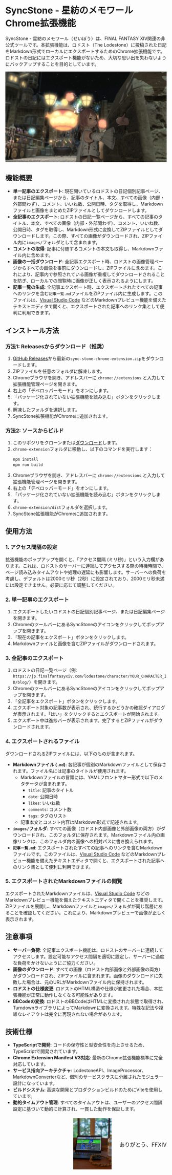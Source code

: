 # SyncStone - 星紡のメモワール Chrome拡張機能

SyncStone - 星紡のメモワール（せいぼう）は、FINAL FANTASY XIV関連の非公式ツールです。本拡張機能は、ロドスト（The Lodestone）に投稿された日記をMarkdown形式でローカルにエクスポートするためのChrome拡張機能です。ロドストの日記にはエクスポート機能がないため、大切な思い出を失わないようにバックアップすることを目的としています。

<p align="center">
  <img src="28445b1c091759ab82531cc3a64b5ca7ced45c89.jpg" alt="kako-jun">
</p>

## 機能概要

*   **単一記事のエクスポート**: 現在開いているロドストの日記個別記事ページ、または日記編集ページから、記事のタイトル、本文、すべての画像（内部・外部問わず）、コメント、いいね数、公開日時、タグを取得し、Markdownファイルと画像をまとめたZIPファイルとしてダウンロードします。
*   **全記事のエクスポート**: ロドストの日記一覧ページから、すべての記事のタイトル、本文、すべての画像（内部・外部問わず）、コメント、いいね数、公開日時、タグを取得し、Markdown形式に変換してZIPファイルとしてダウンロードします。この際、すべての画像がダウンロードされ、ZIPファイル内に`images/`フォルダとして含まれます。
*   **コメントの取得**: 記事に付随するコメントの本文も取得し、Markdownファイル内に含めます。
*   **画像の一括ダウンロード**: 全記事エクスポート時、ロドストの画像管理ページからすべての画像を事前にダウンロードし、ZIPファイルに含めます。これにより、記事内で参照されている画像が重複してダウンロードされることを防ぎ、ローカルでの閲覧時に画像が正しく表示されるようにします。
*   **記事一覧の生成**: 全記事エクスポート時、エクスポートされたすべての記事へのリンクを含む`記事一覧.md`ファイルをZIPファイル内に生成します。このファイルは、[Visual Studio Code](https://code.visualstudio.com/) などのMarkdownプレビュー機能を備えたテキストエディタで開くと、エクスポートされた記事へのリンク集として便利に利用できます。

## インストール方法

### 方法1: Releasesからダウンロード（推奨）
1.  [GitHub Releases](https://github.com/kako-jun/sync-stone/releases)から最新の`sync-stone-chrome-extension.zip`をダウンロードします。
2.  ZIPファイルを任意のフォルダに解凍します。
3.  Chromeブラウザを開き、アドレスバーに `chrome://extensions` と入力して拡張機能管理ページを開きます。
4.  右上の「デベロッパーモード」をオンにします。
5.  「パッケージ化されていない拡張機能を読み込む」ボタンをクリックします。
6.  解凍したフォルダを選択します。
7.  SyncStone拡張機能がChromeに追加されます。

### 方法2: ソースからビルド
1.  このリポジリをクローンまたは[ダウンロード](https://github.com/kako-jun/sync-stone/archive/refs/heads/main.zip)します。
2.  `chrome-extension`フォルダに移動し、以下のコマンドを実行します：
    ```bash
    npm install
    npm run build
    ```
3.  Chromeブラウザを開き、アドレスバーに `chrome://extensions` と入力して拡張機能管理ページを開きます。
4.  右上の「デベロッパーモード」をオンにします。
5.  「パッケージ化されていない拡張機能を読み込む」ボタンをクリックします。
6.  `chrome-extension/dist`フォルダを選択します。
7.  SyncStone拡張機能がChromeに追加されます。

## 使用方法

### 1. アクセス間隔の設定

拡張機能のポップアップを開くと、「アクセス間隔 (ミリ秒)」という入力欄があります。これは、ロドストのサーバーに連続してアクセスする際の待機時間で、ページ読み込みタイムアウトや処理の遅延にも影響します。サーバーへの負荷を考慮し、デフォルトは2000ミリ秒（2秒）に設定されており、2000ミリ秒未満には設定できません。必要に応じて調整してください。

### 2. 単一記事のエクスポート

1.  エクスポートしたいロドストの日記個別記事ページ、または日記編集ページを開きます。
2.  ChromeのツールバーにあるSyncStoneのアイコンをクリックしてポップアップを開きます。
3.  「現在の記事をエクスポート」ボタンをクリックします。
4.  Markdownファイルと画像を含むZIPファイルがダウンロードされます。

### 3. 全記事のエクスポート

1.  ロドストの日記一覧ページ（例: `https://jp.finalfantasyxiv.com/lodestone/character/YOUR_CHARACTER_ID/blog/`）を開きます。
2.  ChromeのツールバーにあるSyncStoneのアイコンをクリックしてポップアップを開きます。
3.  「全記事をエクスポート」ボタンをクリックします。
4.  エクスポート対象の記事数が表示され、続行するかどうかの確認ダイアログが表示されます。「はい」をクリックするとエクスポートが開始されます。
5.  エクスポート中は進捗バーが表示されます。完了するとZIPファイルがダウンロードされます。

### 4. エクスポートされるファイル

ダウンロードされるZIPファイルには、以下のものが含まれます。

*   **Markdownファイル (`.md`)**: 各記事が個別のMarkdownファイルとして保存されます。ファイル名には記事のタイトルが使用されます。
    *   Markdownファイルの冒頭には、YAMLフロントマター形式で以下のメタデータが含まれます。
        *   `title`: 記事のタイトル
        *   `date`: 公開日時
        *   `likes`: いいね数
        *   `comments`: コメント数
        *   `tags`: タグのリスト
    *   記事本文とコメント内容はMarkdown形式で記述されます。
*   **`images/`フォルダ**: すべての画像（ロドスト内部画像と外部画像の両方）がダウンロードされ、このフォルダに保存されます。Markdownファイル内の画像リンクは、このフォルダ内の画像への相対パスに書き換えられます。
*   **`記事一覧.md`**: エクスポートされたすべての記事へのリンクを含むMarkdownファイルです。このファイルは、[Visual Studio Code](https://code.visualstudio.com/) などのMarkdownプレビュー機能を備えたテキストエディタで開くと、エクスポートされた記事へのリンク集として便利に利用できます。

### 5. エクスポートされたMarkdownファイルの閲覧

エクスポートされたMarkdownファイルは、[Visual Studio Code](https://code.visualstudio.com/) などのMarkdownプレビュー機能を備えたテキストエディタで開くことを推奨します。ZIPファイルを展開し、Markdownファイルと`images/`フォルダが同じ階層にあることを確認してください。これにより、Markdownプレビューで画像が正しく表示されます。

## 注意事項

*   **サーバー負荷**: 全記事エクスポート機能は、ロドストのサーバーに連続してアクセスします。設定可能なアクセス間隔を適切に設定し、サーバーに過度な負荷をかけないようにご協力ください。
*   **画像のダウンロード**: すべての画像（ロドスト内部画像と外部画像の両方）がダウンロードされ、ZIPファイルに含まれます。画像のダウンロードに失敗した場合は、元のURLがMarkdownファイル内に保持されます。
*   **ロドストの仕様変更**: ロドストのHTML構造や仕様が変更された場合、本拡張機能が正常に動作しなくなる可能性があります。
*   **BBCodeの変換**: ロドストのBBCodeはHTMLに変換された状態で取得され、TurndownライブラリによってMarkdownに変換されます。特殊な記法や複雑なレイアウトは完全に再現されない場合があります。

## 技術仕様

*   **TypeScriptで開発**: コードの保守性と型安全性を向上させるため、TypeScriptで開発されています。
*   **Chrome Extension Manifest V3対応**: 最新のChrome拡張機能標準に完全対応しています。
*   **サービス指向アーキテクチャ**: LodestoneAPI、ImageProcessor、MarkdownConverterなど、個別のサービスクラスに分離されたモジュラー設計になっています。
*   **ビルドシステム**: 高速な開発とプロダクションビルドのためにViteを使用しています。
*   **動的タイムアウト管理**: すべてのタイムアウトは、ユーザーのアクセス間隔設定に基づいて動的に計算され、一貫した動作を保証します。

<div style="text-align: right; margin-top: 20px;">
  <div style="display: inline-block; vertical-align: middle; margin-right: 20px;">
    <img src="e6486e2b222ab797036f2c3b5bc9d4d850d052d9.jpg" alt="ありがとう、FFXIV" width="120">
  </div>
  <div style="display: inline-block; vertical-align: middle;">
    <p style="margin:0; padding:0; font-size:1.2em;">ありがとう、FFXIV</p>
  </div>
</div>